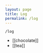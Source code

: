 ```yaml
---
layout: page
title: Log
permalink: /log
---
```


`/log`

- [[chocolate]]
- [[tea]]


<style>
  .wrapper {
    max-width: 58em;
  }
</style>